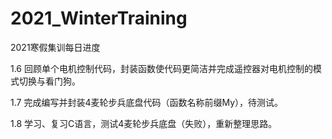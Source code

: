 # 2021_WinterTraining
 2021寒假集训每日进度

1.6 回顾单个电机控制代码，封装函数使代码更简洁并完成遥控器对电机控制的模式切换与看门狗。

1.7 完成编写并封装4麦轮步兵底盘代码（函数名称前缀My），待测试。

1.8 学习、复习C语言，测试4麦轮步兵底盘（失败），重新整理思路。